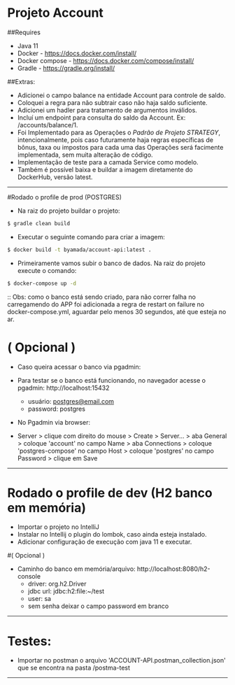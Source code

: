# Projeto Account

##Requires

* Java 11
* Docker - https://docs.docker.com/install/
* Docker compose - https://docs.docker.com/compose/install/
* Gradle - https://gradle.org/install/


##Extras:

* Adicionei o campo balance na entidade Account para controle de saldo.
* Coloquei a regra para não subtrair caso não haja saldo suficiente.
* Adicionei um hadler para tratamento de argumentos inválidos.
* Incluí um endpoint para consulta do saldo da Account. Ex: /accounts/balance/1.
* Foi Implementado para as Operações o *Padrão de Projeto STRATEGY*, intencionalmente, pois caso futuramente haja regras específicas de bônus, taxa ou impostos para cada uma das Operações será facimente implementada, sem muita alteração de código.
* Implementação de teste para a camada Service como modelo.
* Também é possível baixa e buildar a imagem diretamente do DockerHub, versão latest.

---

#Rodado o profile de prod (POSTGRES)


* Na raiz do projeto buildar o projeto:
```bash
$ gradle clean build
```

* Executar o seguinte comando para criar a imagem:
```bash
$ docker build -t byamada/account-api:latest .
```

* Primeiramente vamos subir o banco de dados. Na raiz do projeto execute o comando:

```bash
$ docker-compose up -d
```

:: Obs: como o banco está sendo criado, para não correr falha no carregamendo do APP
foi adicionada a regra de restart on failure no docker-compose.yml, aguardar pelo menos 30 segundos,
até que esteja no ar.

# ( Opcional )

* Caso queira acessar o banco via pgadmin:

* Para testar se o banco está funcionando, no navegador acesse o pgadmin:
http://localhost:15432

  * usuário: postgres@email.com
  * password: postgres

* No Pgadmin via browser: 
* Server > clique com direito do mouse > Create > Server... > aba General > coloque 'account' no campo Name > aba Connections > coloque 'postgres-compose' no campo Host > coloque 'postgres' no campo Password > clique em Save

---

# Rodado o profile de dev (H2 banco em memória)

* Importar o projeto no IntelliJ
* Instalar no Intellij o plugin do lombok, caso ainda esteja instalado.
* Adicionar configuração de execução com java 11 e executar.

#( Opcional )

* Caminho do banco em memória/arquivo: http://localhost:8080/h2-console
  * driver: org.h2.Driver
  * jdbc url: jdbc:h2:file:~/test
  * user: sa
  * sem senha deixar o campo password em branco


---------------------------------------


# Testes:

* Importar no postman o arquivo 'ACCOUNT-API.postman_collection.json' que se encontra na pasta /postma-test

---------------------------------------